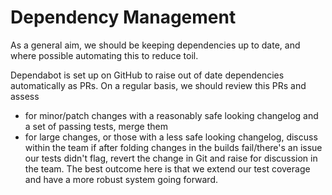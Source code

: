 # Dependency Management

As a general aim, we should be keeping dependencies up to date, and where possible automating this to reduce toil.

Dependabot is set up on GitHub to raise out of date dependencies automatically as PRs. On a regular basis, we should review this PRs and assess
- for minor/patch changes with a reasonably safe looking changelog and a set of passing tests, merge them
- for large changes, or those with a less safe looking changelog, discuss within the team
if after folding changes in the builds fail/there's an issue our tests didn't flag, revert the change in Git and raise for discussion in the team.
The best outcome here is that we extend our test coverage and have a more robust system going forward.
